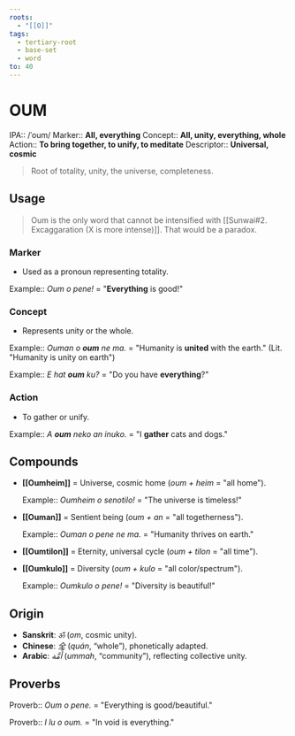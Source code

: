 ```yaml
---
roots:
  - "[[O]]"
tags:
  - tertiary-root
  - base-set
  - word
to: 40
---
```


# OUM

IPA::				/ˈoum/
Marker::		**All, everything**
Concept::		**All, unity, everything, whole**
Action::		**To bring together, to unify, to meditate**
Descriptor::	**Universal, cosmic**

> Root of totality, unity, the universe, completeness.

## Usage
> Oum is the only word that cannot be intensified with [[Sunwai#2. Excaggaration (X is more intense)]]. That would be a paradox.

### Marker
*   Used as a pronoun representing totality.

Example::	*Oum o pene!* = "**Everything** is good!"

### Concept
*   Represents unity or the whole.

Example::	*Ouman o **oum** ne ma.* = "Humanity is **united** with the earth." (Lit. "Humanity is unity on earth")


Example::	*E hat **oum** ku?* = "Do you have **everything**?"

### Action
*   To gather or unify.

Example::	*A **oum** neko an inuko.* = "I **gather** cats and dogs."

## Compounds
- **[[Oumheim]]** = Universe, cosmic home (*oum + heim* = "all home").

    Example:: *Oumheim o senotilo!* = "The universe is timeless!"

- **[[Ouman]]** = Sentient being (*oum + an* = "all togetherness").

    Example:: *Ouman o pene ne ma.* = "Humanity thrives on earth."

- **[[Oumtilon]]** = Eternity, universal cycle (*oum + tilon* = "all time").
- **[[Oumkulo]]** = Diversity (*oum + kulo* = "all color/spectrum").

    Example:: *Oumkulo o pene!* = "Diversity is beautiful!"

## Origin
- **Sanskrit**: _ॐ_ (_om_, cosmic unity).
- **Chinese**: _全_ (_quán_, “whole”), phonetically adapted.
- **Arabic**: _أُمَّة‎_ (_ummah_, “community”), reflecting collective unity.

## Proverbs

Proverb:: *Oum o pene.* = "Everything is good/beautiful."


Proverb:: *I lu o oum.* = "In void is everything."